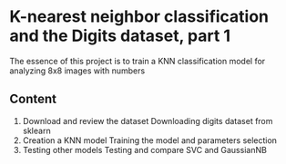 # K-nearest neighbor classification and the Digits dataset, part 1
The essence of this project is to train a KNN classification model for analyzing 8x8 images with numbers
## Content

1) Download and review the dataset
    Downloading digits dataset from sklearn
2) Creation a KNN model
    Training the model and parameters selection
3) Testing other models
    Testing and compare SVC and GaussianNB